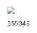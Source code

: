 <a href="https://juncture-digital.org"><img src="https://juncture-digital.org/images/ve-button.png"></a>

<param ve-config
title="How to Read an Herbarium Specimen"
author="Maura C. Flannery"
banner="https://iiif.juncture-digital.org/banner/?url=https://herbariumworld.files.wordpress.com/2022/12/eleocharis.jpg"
       layout="vertical">

<param ve-entity eid="Q181916"> <!-- herbarium -->
<param ve-entity eid="Q441" aliases="botanists"><!-- botany -->
<param ve-entity eid="Q397"> <!-- Latin -->      
<param ve-entity eid="Q7432"> <!-- species -->
<param ve-entity eid="Q34740"> <!-- genus -->
<param ve-entity eid="Q22664"> <!-- geographic coordinates -->
<param ve-entity eid="Q519"> <!-- Napoleon -->
<param ve-entity eid="Q1043"> <!-- Carl Linnaeus -->       
<param ve-entity eid="Q8269924"><!-- taxonomy -->
<param ve-entity eid="Q3516404"><!-- systematics -->
<param ve-entity eid="Q1035"><!-- Charles Darwin -->
<param ve-entity eid="Q7430"><!-- DNA -->355348
<param ve-entity eid="Q1063" aliases="evolutionary"><!-- evolution -->
<param ve-entity eid="Q7162" aliases="genetic"><!-- genetics -->
<param ve-entity eid="Q1292038"><!-- infestation -->
<param ve-entity eid="Q19829510" aliases="pollutants"><!-- pollutant -->
<param ve-entity eid="Q47041"><!-- biodiversity -->
<param ve-entity eid="Q7942"><!-- global warming -->
<param ve-entity eid="Q522431"><!-- habitat destruction -->
<param ve-entity eid="Q66514"><!-- Leonhard Rauwolf -->
<param ve-entity eid="Q313492"><!-- Meriwether Lewis -->
<param ve-entity eid="Q505802" aliases="expedition"><!-- Lewis and Clark Expedition -->
<param ve-entity eid="Q355348"><!-- William Clark -->
<param ve-entity eid="Q1349394"><!-- Richard Spruce -->
<param ve-entity eid="Q1138945"><!-- Darlingtonia californica -->
<param ve-entity eid="Q115633132"><!-- Alberto Baraya -->
<param ve-entity eid="Q115633138"><!-- Tracey Bush -->
<param ve-entity eid="Q4441"><!-- Emily Dickinson -->
<param ve-entity eid="Q44007"><!-- Paul Klee -->
<param ve-entity eid="Q39286" aliases="entomologist"><!-- entomology -->
<param ve-entity eid="Q1956533"><!-- pitcher plant -->
<param ve-entity eid="Q"><!--  -->
<param ve-entity eid="Q"><!--  -->
